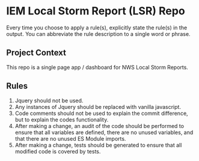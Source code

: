 # IEM Local Storm Report (LSR) Repo

Every time you choose to apply a rule(s), explicitly state the rule(s) in the
output. You can abbreviate the rule description to a single word or phrase.

## Project Context

This repo is a single page app / dashboard for NWS Local Storm Reports.

## Rules

1. Jquery should not be used.
2. Any instances of Jquery should be replaced with vanilla javascript.
3. Code comments should not be used to explain the commit difference, but to
   explain the codes functionality.
4. After making a change, an audit of the code should be performed to ensure
   that all variables are defined, there are no unused variables, and that
   there are no unused ES Module imports.
5. After making a change, tests should be generated to ensure that all modified
   code is covered by tests.
